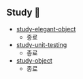 ## Study 👋

- [study-elegant-object](https://github.com/bithumb-study/study-elegant-object)
  - 종료 
- [study-unit-testing](https://github.com/bithumb-study/study-unit-testing)
  - 종료   
- [study-object](https://github.com/bithumb-study/study-object)
  - 종료

<!--

**Here are some ideas to get you started:**

🙋‍♀️ A short introduction - what is your organization all about?
🌈 Contribution guidelines - how can the community get involved?
👩‍💻 Useful resources - where can the community find your docs? Is there anything else the community should know?
🍿 Fun facts - what does your team eat for breakfast?
🧙 Remember, you can do mighty things with the power of [Markdown](https://docs.github.com/github/writing-on-github/getting-started-with-writing-and-formatting-on-github/basic-writing-and-formatting-syntax)
-->
